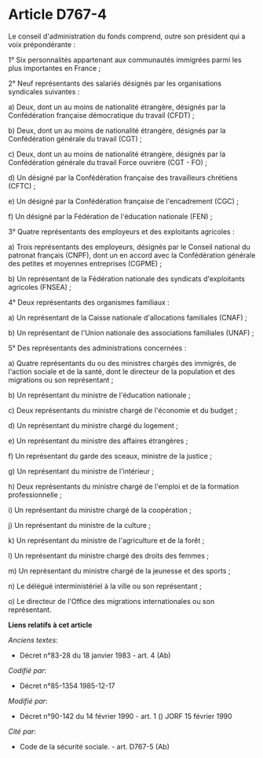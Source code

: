 # Article D767-4

Le conseil d'administration du fonds comprend, outre son président qui a voix prépondérante :

1° Six personnalités appartenant aux communautés immigrées parmi les plus importantes en France ;

2° Neuf représentants des salariés désignés par les organisations syndicales suivantes :

a) Deux, dont un au moins de nationalité étrangère, désignés par la Confédération française démocratique du travail (CFDT) ;

b) Deux, dont un au moins de nationalité étrangère, désignés par la Confédération générale du travail (CGT) ;

c) Deux, dont un au moins de nationalité étrangère, désignés par la Confédération générale du travail Force ouvrière (CGT -
FO) ;

d) Un désigné par la Confédération française des travailleurs chrétiens (CFTC) ;

e) Un désigné par la Confédération française de l'encadrement (CGC) ;

f) Un désigné par la Fédération de l'éducation nationale (FEN) ;

3° Quatre représentants des employeurs et des exploitants agricoles :

a) Trois représentants des employeurs, désignés par le Conseil national du patronat français (CNPF), dont un en accord avec
la Confédération générale des petites et moyennes entreprises (CGPME) ;

b) Un représentant de la Fédération nationale des syndicats d'exploitants agricoles (FNSEA) ;

4° Deux représentants des organismes familiaux :

a) Un représentant de la Caisse nationale d'allocations familiales (CNAF) ;

b) Un représentant de l'Union nationale des associations familiales (UNAF) ;

5° Des représentants des administrations concernées :

a) Quatre représentants du ou des ministres chargés des immigrés, de l'action sociale et de la santé, dont le directeur de la
population et des migrations ou son représentant ;

b) Un représentant du ministre de l'éducation nationale ;

c) Deux représentants du ministre chargé de l'économie et du budget ;

d) Un représentant du ministre chargé du logement ;

e) Un représentant du ministre des affaires étrangères ;

f) Un représentant du garde des sceaux, ministre de la justice ;

g) Un représentant du ministre de l'intérieur ;

h) Deux représentants du ministre chargé de l'emploi et de la formation professionnelle ;

i) Un représentant du ministre chargé de la coopération ;

j) Un représentant du ministre de la culture ;

k) Un représentant du ministre de l'agriculture et de la forêt ;

l) Un représentant du ministre chargé des droits des femmes ;

m) Un représentant du ministre chargé de la jeunesse et des sports ;

n) Le délégué interministériel à la ville ou son représentant ;

o) Le directeur de l'Office des migrations internationales ou son représentant.

**Liens relatifs à cet article**

_Anciens textes_:

  - Décret n°83-28 du 18 janvier 1983 - art. 4 (Ab)

_Codifié par_:

  - Décret n°85-1354 1985-12-17

_Modifié par_:

  - Décret n°90-142 du 14 février 1990 - art. 1 () JORF 15 février 1990

_Cité par_:

  - Code de la sécurité sociale. - art. D767-5 (Ab)
